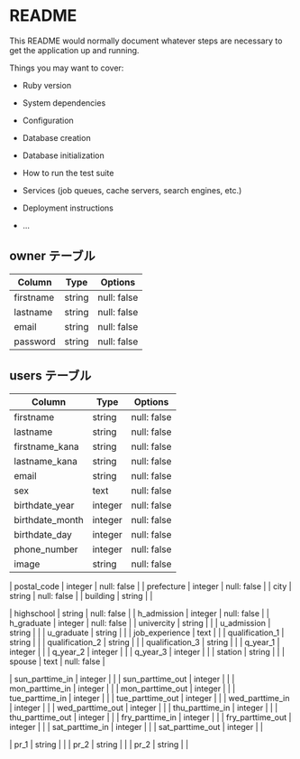 # README

This README would normally document whatever steps are necessary to get the
application up and running.

Things you may want to cover:

* Ruby version

* System dependencies

* Configuration

* Database creation

* Database initialization

* How to run the test suite

* Services (job queues, cache servers, search engines, etc.)

* Deployment instructions

* ...

## owner テーブル

| Column    | Type   | Options     |
| ------    | ------ | ----------- |
| firstname | string | null: false |
| lastname  | string | null: false |
| email     | string | null: false |
| password  | string | null: false |

## users テーブル

| Column           | Type       | Options                        |
| ---------------- | ---------- | ------------------------------ |
| firstname        | string     | null: false                    |
| lastname         | string     | null: false                    |
| firstname_kana   | string     | null: false                    |
| lastname_kana    | string     | null: false                    |
| email            | string     | null: false                    |
| sex              | text       | null: false                    |
| birthdate_year   | integer    | null: false                    |
| birthdate_month  | integer    | null: false                    |
| birthdate_day    | integer    | null: false                    |
| phone_number     | integer    | null: false                    |
| image            | string     | null: false                    |

| postal_code      | integer    | null: false                    |
| prefecture       | integer    | null: false                    |
| city             | string     | null: false                    |
| building         | string     |                                |

| highschool       | string     | null: false                    |
| h_admission      | integer    | null: false                    |
| h_graduate       | integer    | null: false                    |
| univercity       | string     |                                |
| u_admission      | string     |                                |
| u_graduate       | string     |                                |
| job_experience   | text       |                                |
| qualification_1  | string     |                                |
| qualification_2  | string     |                                |
| qualification_3  | string     |                                |
| q_year_1         | integer    |                                |
| q_year_2         | integer    |                                |
| q_year_3         | integer    |                                |
| station          | string     |                                |
| spouse           | text       | null: false                    |

| sun_parttime_in  | integer    |                                |
| sun_parttime_out | integer    |                                |
| mon_parttime_in  | integer    |                                |
| mon_parttime_out | integer    |                                |
| tue_parttime_in  | integer    |                                |
| tue_parttime_out | integer    |                                |
| wed_parttime_in  | integer    |                                |
| wed_parttime_out | integer    |                                |
| thu_parttime_in  | integer    |                                |
| thu_parttime_out | integer    |                                |
| fry_parttime_in  | integer    |                                |
| fry_parttime_out | integer    |                                |
| sat_parttime_in  | integer    |                                |
| sat_parttime_out | integer    |                                |

| pr_1             | string     |                                |
| pr_2             | string     |                                |
| pr_2             | string     |                                |
